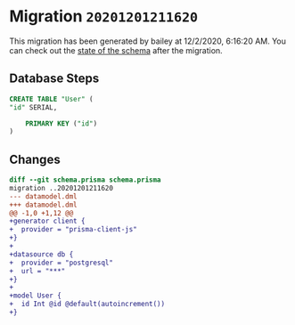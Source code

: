 # Migration `20201201211620`

This migration has been generated by bailey at 12/2/2020, 6:16:20 AM.
You can check out the [state of the schema](./schema.prisma) after the migration.

## Database Steps

```sql
CREATE TABLE "User" (
"id" SERIAL,

    PRIMARY KEY ("id")
)
```

## Changes

```diff
diff --git schema.prisma schema.prisma
migration ..20201201211620
--- datamodel.dml
+++ datamodel.dml
@@ -1,0 +1,12 @@
+generator client {
+  provider = "prisma-client-js"
+}
+
+datasource db {
+  provider = "postgresql"
+  url = "***"
+}
+
+model User {
+  id Int @id @default(autoincrement())
+}
```


